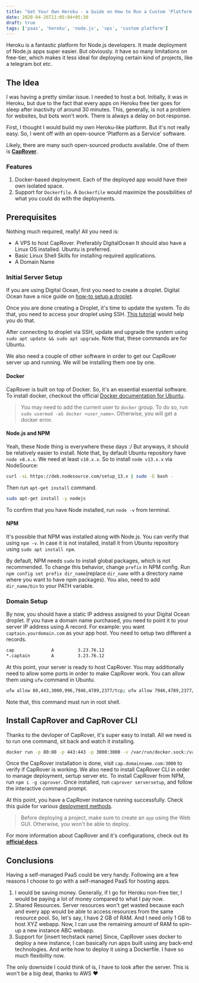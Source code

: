 ```yaml
---
title: "Get Your Own Heroku - a Guide on How to Run a Custom 'Platform as a Service' for deploying Apps"
date: 2020-04-26T11:05:04+05:30
draft: true
tags: ['paas', 'heroku', 'node.js', 'vps', 'custom platform']
---
```


Heroku is a fantastic platform for Node.js developers. It made deployment
of Node.js apps super easier. But obviously. it have so many limitations on
free-tier, which makes it less ideal for deploying certain kind of projects,
like a  telegram bot etc.

## The Idea

I was having a pretty similar issue. I needed to host a bot. Initially, it was
in Heroku, but due to the fact that every apps on Heroku free tier goes for
sleep after inactivity of around 30 minutes. This, generally, is not a problem
for websites, but bots won't work. There is always a delay on bot response.

First, I thought I would build my own Heroku-like platform. But it's not really
easy. So, I went off with an open-source 'Platform as a Service' software.

Likely, there are many such open-sourced products available. One of them is
**[CapRover](https://github.com/caprover/caprover)**.

### Features

1. Docker-based deployment. Each of the deployed app would have their own
isolated space.
2. Support for `Dockerfile`. A `Dockerfile` would maximize the possibilities of
what you could do with the deployments.

## Prerequisites

Nothing much required, really! All you need is:

- A VPS to host CapRover. Preferably DigitalOcean
    It should also have a Linux OS installed. Ubuntu is preferred.
- Basic Linux Shell Skills for installing required applications.
- A Domain Name

### Initial Server Setup

If you are using Digital Ocean, first you need to create a droplet. Digital
Ocean have a nice guide on [how-to setup a droplet](https://www.digitalocean.com/docs/droplets/how-to/create/).

Once you are done creating a Droplet, it's time to update the system.
To do that, you need to access your droplet using SSH.
[This tutorial](https://www.digitalocean.com/docs/droplets/how-to/connect-with-ssh/)
would help you do that.

After connecting to droplet via SSH, update and upgrade the system using
`sudo apt update && sudo apt upgrade`. Note that, these commands are for Ubuntu.

We also need a couple of other software in order to get our CapRover
server up and running. We will be installing them one by one.

#### Docker

CapRover is built on top of Docker. So, it's an essential essential software.
To install docker, checkout the official [Docker documentation for Ubuntu](https://docs.docker.com/engine/install/ubuntu/).

> You may need to add the current user to `docker` group. To do so,
run `sudo usermod -aG docker <user_name>`. Otherwise, you will get a docker error.

#### Node.js and NPM

Yeah, these Node thing is everywhere these days :/ But anyways, it should be
relatively easier to install. Note that, by default Ubuntu repository have
`node v8.x.x`. We need at least `v10.x.x`. So to install
`node v13.x.x` via NodeSource:

```sh
curl -sL https://deb.nodesource.com/setup_13.x | sudo -E bash -
```

Then run `apt-get install` command.

```sh
sudo apt-get install -y nodejs
```

To confirm that you have Node installed, run `node -v` from terminal.

#### NPM

It's possible that NPM was installed along with Node.js. You can verify that
using `npm -v`. In case it is not installed, install it from Ubuntu repository
using `sudo apt install npm`.

By default, NPM needs `sudo` to install global packages, which is not
recommended. To change this behavior, change `prefix` in NPM config.
Run `npm config set prefix dir_name`(replace `dir_name`
with a directory name where you want to have npm packages).
You also, need to add `dir_name/bin` to your PATH variable.

### Domain Setup

By now, you should have a static IP address assigned to your Digital Ocean
droplet. If you have a domain name purchased, you need to point it to your
server IP address using A record. For example: you want
`captain.yourdomain.com` as your app host. You need to setup two
different a records.

```txt
cap              A         3.23.76.12
*.captain        A         3.23.76.12
```

At this point, your server is ready to host CapRover. You may additionally need
to allow some ports in order to make CapRover work.
You can allow them using `ufw` command in Ubuntu.

```sh
ufw allow 80,443,3000,996,7946,4789,2377/tcp; ufw allow 7946,4789,2377/udp;
```

Note that, this command must run in root shell.

## Install CapRover and CapRover CLI

Thanks to the devloper of CapRover, it's super easy to install.
All we need is to run one command, sit back and watch it installing.

```sh
docker run -p 80:80 -p 443:443 -p 3000:3000 -v /var/run/docker.sock:/var/run/docker.sock -v /captain:/captain caprover/caprover
```

Once the CapRover installation is done, visit `cap.domainname.com:3000` to
verify if CapRover is working. We also need to install CapRover CLI in order
to manage deployment, sertup server etc. To install CapRover from NPM,
run `npm i -g caprover`. Once installed, run `caprover serversetup`,
and follow the interactive command prompt.

At this point, you have a CapRover instance running successfully. Check this
guide for various
[deployment methods](https://caprover.com/docs/deployment-methods.html).

> Before deploying a project, make sure to create an `app` using the Web GUI.
Otherwise, you won't be able to deploy.

For more information about CapRover and it's configurations,
check out its **[official docs](https://caprover.com/docs)**.

## Conclusions

Having a self-managed PaaS could be very handy.
Following are a few reasons I choose to go with a self-managed PaaS
for hosting apps.

1. I would be saving money.
      Generally, if I go for Heroku non-free tier, I would be paying a lot
      of money compared to what I pay now.
2. Shared Resources.
      Server resources won't get wasted because each and every app would be
      able to access resources from the same resource pool. So, let's say,
      I have 2 GB of RAM. And I need only 1 GB to host XYZ webapp.
      Now, I can use the remaining amount of RAM to spin-up a
      new instance ABC webapp.
3. Support for [insert techstack name]
      Since, CapRover uses docker to deploy a new instance, I can basically
      run apps built using any back-end technologies.
      And write how to deploy it using a Dockerfile. I have so much
      flexibility now.

The only downside I could think of is, I have to look after the server.
This is won't be a big deal, thanks to AWS ❤️
